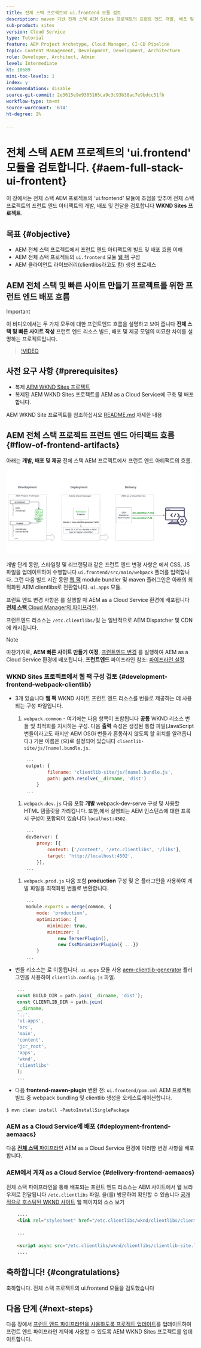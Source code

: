 ```yaml
---
title: 전체 스택 프로젝트의 ui.frontend 모듈 검토
description: maven 기반 전체 스택 AEM Sites 프로젝트의 프런트 엔드 개발, 배포 및 게재 수명 주기를 검토합니다.
sub-product: sites
version: Cloud Service
type: Tutorial
feature: AEM Project Archetype, Cloud Manager, CI-CD Pipeline
topic: Content Management, Development, Development, Architecture
role: Developer, Architect, Admin
level: Intermediate
kt: 10689
mini-toc-levels: 1
index: y
recommendations: disable
source-git-commit: 2e3615e9e9305165ca9c3c93b38ac7e9bdcc51fb
workflow-type: tm+mt
source-wordcount: '614'
ht-degree: 2%

---
```



# 전체 스택 AEM 프로젝트의 &#39;ui.frontend&#39; 모듈을 검토합니다. {#aem-full-stack-ui-frontent}

이 장에서는 전체 스택 AEM 프로젝트의 &#39;ui.frontend&#39; 모듈에 초점을 맞추어 전체 스택 프로젝트의 프런트 엔드 아티팩트의 개발, 배포 및 전달을 검토합니다 __WKND Sites 프로젝트__.


## 목표 {#objective}

* AEM 전체 스택 프로젝트에서 프런트 엔드 아티팩트의 빌드 및 배포 흐름 이해
* AEM 전체 스택 프로젝트의 `ui.frontend` 모듈 [웹 팩](https://webpack.js.org/) 구성
* AEM 클라이언트 라이브러리(clientlibs라고도 함) 생성 프로세스

## AEM 전체 스택 및 빠른 사이트 만들기 프로젝트를 위한 프런트 엔드 배포 흐름

>[!IMPORTANT]
>
>이 비디오에서는 두 가지 모두에 대한 프런트엔드 흐름을 설명하고 보여 줍니다 **전체 스택 및 빠른 사이트 작성** 프런트 엔드 리소스 빌드, 배포 및 제공 모델의 미묘한 차이를 설명하는 프로젝트입니다.

>[!VIDEO](https://video.tv.adobe.com/v/3409344/)

## 사전 요구 사항 {#prerequisites}


* 복제 [AEM WKND Sites 프로젝트](https://github.com/adobe/aem-guides-wknd)
* 복제된 AEM WKND Sites 프로젝트를 AEM as a Cloud Service에 구축 및 배포합니다.

AEM WKND Site 프로젝트를 참조하십시오 [README.md](https://github.com/adobe/aem-guides-wknd/blob/main/README.md) 자세한 내용

## AEM 전체 스택 프로젝트 프런트 엔드 아티팩트 흐름 {#flow-of-frontend-artifacts}

아래는 __개발, 배포 및 제공__ 전체 스택 AEM 프로젝트에서 프런트 엔드 아티팩트의 흐름.

![프런트엔드 객체 개발, 배치 및 전달](assets/Dev-Deploy-Delivery-AEM-Project.png)


개발 단계 동안, 스타일링 및 리브랜딩과 같은 프런트 엔드 변경 사항은 에서 CSS, JS 파일을 업데이트하여 수행합니다 `ui.frontend/src/main/webpack` 폴더를 입력합니다. 그런 다음 빌드 시간 동안 [웹 팩](https://webpack.js.org/) module bundler 및 maven 플러그인은 아래의 최적화된 AEM clientlibs로 전환합니다. `ui.apps` 모듈.

프런트 엔드 변경 사항은 를 실행할 때 AEM as a Cloud Service 환경에 배포됩니다 [__전체 스택__ Cloud Manager의 파이프라인](https://experienceleague.adobe.com/docs/experience-manager-cloud-service/content/implementing/using-cloud-manager/cicd-pipelines/introduction-ci-cd-pipelines.html).

프런트엔드 리소스는 `/etc.clientlibs/`및 는 일반적으로 AEM Dispatcher 및 CDN에 캐시됩니다.


>[!NOTE]
>
> 마찬가지로, __AEM 빠른 사이트 만들기 여정__, [프런트엔드 변경](https://experienceleague.adobe.com/docs/experience-manager-cloud-service/content/sites/administering/site-creation/quick-site/customize-theme.html) 를 실행하여 AEM as a Cloud Service 환경에 배포됩니다. __프런트엔드__ 파이프라인 참조: [파이프라인 설정](https://experienceleague.adobe.com/docs/experience-manager-cloud-service/content/sites/administering/site-creation/quick-site/pipeline-setup.html)

### WKND Sites 프로젝트에서 웹 팩 구성 검토 {#development-frontend-webpack-clientlib}

* 3개 있습니다 __웹 팩__ WKND 사이트 프런트 엔드 리소스를 번들로 제공하는 데 사용되는 구성 파일입니다.

   1. `webpack.common` - 여기에는 다음 항목이 포함됩니다 __공통__ WKND 리소스 번들 및 최적화를 지시하는 구성. 다음 __출력__ 속성은 생성된 통합 파일(JavaScript 번들이라고도 하지만 AEM OSGi 번들과 혼동하지 않도록 할 위치를 알려줍니다.) 기본 이름은 (으)로 설정되어 있습니다 `clientlib-site/js/[name].bundle.js`.

   ```javascript
       ...
       output: {
               filename: 'clientlib-site/js/[name].bundle.js',
               path: path.resolve(__dirname, 'dist')
           }
       ...    
   ```

   1. `webpack.dev.js` 다음 포함 __개발__ webpack-dev-serve 구성 및 사용할 HTML 템플릿을 가리킵니다. 또한,에서 실행되는 AEM 인스턴스에 대한 프록시 구성이 포함되어 있습니다 `localhost:4502`.

   ```javascript
       ...
       devServer: {
           proxy: [{
               context: ['/content', '/etc.clientlibs', '/libs'],
               target: 'http://localhost:4502',
           }],
       ...    
   ```

   1. `webpack.prod.js` 다음 포함 __production__ 구성 및 은 플러그인을 사용하여 개발 파일을 최적화된 번들로 변환합니다.

   ```javascript
       ...
       module.exports = merge(common, {
           mode: 'production',
           optimization: {
               minimize: true,
               minimizer: [
                   new TerserPlugin(),
                   new CssMinimizerPlugin({ ...})
           }
       ...    
   ```


* 번들 리소스는 로 이동됩니다. `ui.apps` 모듈 사용 [aem-clientlib-generator](https://www.npmjs.com/package/aem-clientlib-generator) 플러그인을 사용하여 `clientlib.config.js` 파일.

```javascript
    ...
    const BUILD_DIR = path.join(__dirname, 'dist');
    const CLIENTLIB_DIR = path.join(
    __dirname,
    '..',
    'ui.apps',
    'src',
    'main',
    'content',
    'jcr_root',
    'apps',
    'wknd',
    'clientlibs'
    );
    ...
```

* 다음 __frontend-maven-plugin__ 변환 전: `ui.frontend/pom.xml` AEM 프로젝트 빌드 중 webpack bundling 및 clientlib 생성을 오케스트레이션합니다.

`$ mvn clean install -PautoInstallSinglePackage`

### AEM as a Cloud Service에 배포 {#deployment-frontend-aemaacs}

다음 [__전체 스택__ 파이프라인](https://experienceleague.adobe.com/docs/experience-manager-cloud-service/content/implementing/using-cloud-manager/cicd-pipelines/introduction-ci-cd-pipelines.html?#full-stack-pipeline) AEM as a Cloud Service 환경에 이러한 변경 사항을 배포합니다.


### AEM에서 게재 as a Cloud Service {#delivery-frontend-aemaacs}

전체 스택 파이프라인을 통해 배포되는 프런트 엔드 리소스는 AEM 사이트에서 웹 브라우저로 전달됩니다 `/etc.clientlibs` 파일. 을(를) 방문하여 확인할 수 있습니다 [공개적으로 호스팅된 WKND 사이트](https://wknd.site/content/wknd/us/en.html) 웹 페이지의 소스 보기

```html
    ....
    <link rel="stylesheet" href="/etc.clientlibs/wknd/clientlibs/clientlib-site.lc-181cd4102f7f49aa30eea548a7715c31-lc.min.css" type="text/css">

    ...

    <script async src="/etc.clientlibs/wknd/clientlibs/clientlib-site.lc-d4e7c03fe5c6a405a23b3ca1cc3dcd3d-lc.min.js"></script>
    ....
```

## 축하합니다! {#congratulations}

축하합니다. 전체 스택 프로젝트의 ui.frontend 모듈을 검토했습니다

## 다음 단계 {#next-steps}

다음 장에서 [프런트 엔드 파이프라인을 사용하도록 프로젝트 업데이트](update-project.md)를 업데이트하여 프런트 엔드 파이프라인 계약에 사용할 수 있도록 AEM WKND Sites 프로젝트를 업데이트합니다.
